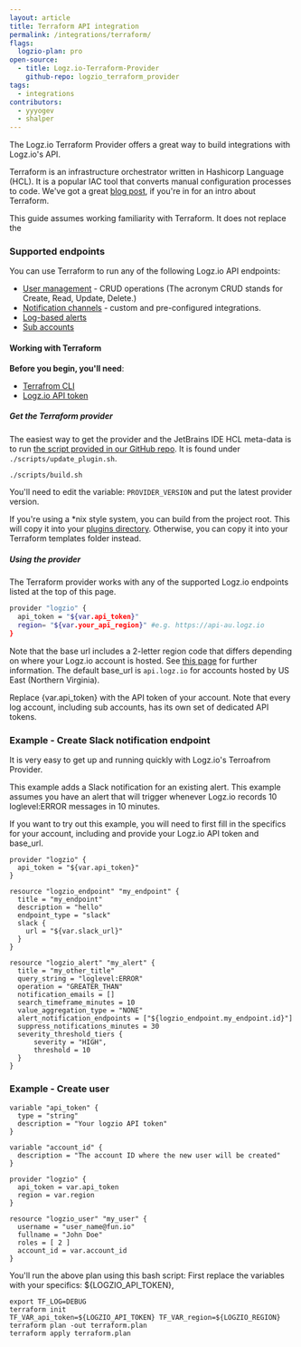 ```yaml
---
layout: article
title: Terraform API integration
permalink: /integrations/terraform/
flags:
  logzio-plan: pro
open-source:
  - title: Logz.io-Terraform-Provider
    github-repo: logzio_terraform_provider
tags:
  - integrations
contributors:
  - yyyogev
  - shalper
---
```


The Logz.io Terraform Provider offers a great way to build integrations with Logz.io's API.

Terraform is an infrastructure orchestrator written in Hashicorp Language (HCL). It is a popular IAC tool that converts manual configuration processes to code. We've got a great [blog post](https://logz.io/blog/terraform-vs-ansible-vs-puppet/), if you're in for an intro about Terraform.

This guide assumes working familiarity with Terraform. It does not replace the 

### Supported endpoints

You can use Terraform to run any of the following Logz.io API endpoints:

* [User management](https://docs.logz.io/api/#tag/Manage-users) - CRUD operations (The acronym CRUD stands for Create, Read, Update, Delete.)
* [Notification channels](https://docs.logz.io/api/#tag/Manage-notification-endpoints) - custom and pre-configured integrations.
* [Log-based alerts](https://github.com/logzio/public-api/tree/master/alerts)
* [Sub accounts](https://docs.logz.io/api/#tag/Manage-sub-accounts)

#### Working with Terraform

<div class="tasklist">

**Before you begin, you'll need**:

* [Terrafrom CLI](https://learn.hashicorp.com/tutorials/terraform/install-cli)
* [Logz.io API token]()

##### Get the Terraform provider

The easiest way to get the provider and the JetBrains IDE HCL meta-data is to run [the script provided in our GitHub repo](https://github.com/logzio/logzio_terraform_provider/blob/master/scripts/update_plugin.sh). It is found under `./scripts/update_plugin.sh`.

```bash
./scripts/build.sh
```

You'll need to edit the variable: `PROVIDER_VERSION` and put the latest provider version.

If you're using a *nix style system, you can build from the project root. This will copy it into your [plugins directory](https://www.terraform.io/docs/configuration/providers.html#third-party-plugins).  Otherwise, you can copy it into your Terraform templates folder instead.

##### Using the provider

The Terraform provider works with any of the supported Logz.io endpoints listed at the top of this page.

```bash
provider "logzio" {
  api_token = "${var.api_token}"
  region= "${var.your_api_region}" #e.g. https://api-au.logz.io
}
```

Note that the base url includes a 2-letter region code that differs depending on where your Logz.io account is hosted. See [this page](https://docs.logz.io/user-guide/accounts/account-region.html) for further information. The default base_url is `api.logz.io` for accounts hosted by US East (Northern Virginia).

Replace {var.api_token} with the API token of your account. Note that every log account, including sub accounts, has its own set of dedicated API tokens.



### Example - Create Slack notification endpoint

It is very easy to get up and running quickly with Logz.io's Terroafrom Provider.

This example adds a Slack notification for an existing alert. This example assumes you have an alert that will trigger whenever Logz.io records 10 loglevel:ERROR messages in 10 minutes.


If you want to try out this example, you will need to first fill in the specifics for your account, including and provide your Logz.io API token and base_url.

```
provider "logzio" {
  api_token = "${var.api_token}"
}

resource "logzio_endpoint" "my_endpoint" {
  title = "my_endpoint"
  description = "hello"
  endpoint_type = "slack"
  slack {
    url = "${var.slack_url}"
  }
}

resource "logzio_alert" "my_alert" {
  title = "my_other_title"
  query_string = "loglevel:ERROR"
  operation = "GREATER_THAN"
  notification_emails = []
  search_timeframe_minutes = 10
  value_aggregation_type = "NONE"
  alert_notification_endpoints = ["${logzio_endpoint.my_endpoint.id}"]
  suppress_notifications_minutes = 30
  severity_threshold_tiers {
      severity = "HIGH",
      threshold = 10
  }
}
```

### Example - Create user

```
variable "api_token" {
  type = "string"
  description = "Your logzio API token"
}

variable "account_id" {
  description = "The account ID where the new user will be created"
}

provider "logzio" {
  api_token = var.api_token
  region = var.region
}

resource "logzio_user" "my_user" {
  username = "user_name@fun.io"
  fullname = "John Doe"
  roles = [ 2 ]
  account_id = var.account_id
}
```

You'll run the above plan using this bash script:
First replace the variables with your specifics: ${LOGZIO_API_TOKEN},

```
export TF_LOG=DEBUG
terraform init
TF_VAR_api_token=${LOGZIO_API_TOKEN} TF_VAR_region=${LOGZIO_REGION} terraform plan -out terraform.plan
terraform apply terraform.plan
```